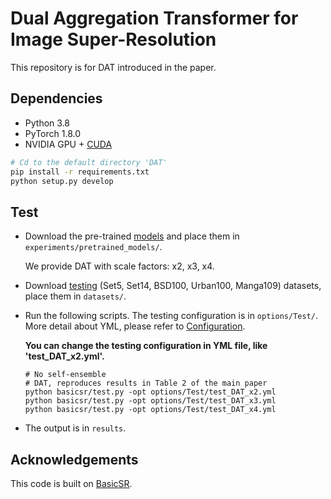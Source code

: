 # Dual Aggregation Transformer for Image Super-Resolution

This repository is for DAT introduced in the paper.

## Dependencies

- Python 3.8
- PyTorch 1.8.0
- NVIDIA GPU + [CUDA](https://developer.nvidia.com/cuda-downloads)

```bash
# Cd to the default directory 'DAT'
pip install -r requirements.txt
python setup.py develop
```

## Test

- Download the pre-trained [models](https://ufile.io/rf58x0s9) and place them in `experiments/pretrained_models/`.

  We provide DAT with scale factors: x2, x3, x4.

- Download [testing](https://ufile.io/6ek67nf8) (Set5, Set14, BSD100, Urban100, Manga109) datasets, place them in `datasets/`.

- Run the following scripts. The testing configuration is in `options/Test/`. More detail about YML, please refer to [Configuration](https://github.com/XPixelGroup/BasicSR/blob/master/docs/Config.md).

  **You can change the testing configuration in YML file, like 'test_DAT_x2.yml'.**

  ```shell
  # No self-ensemble
  # DAT, reproduces results in Table 2 of the main paper
  python basicsr/test.py -opt options/Test/test_DAT_x2.yml
  python basicsr/test.py -opt options/Test/test_DAT_x3.yml
  python basicsr/test.py -opt options/Test/test_DAT_x4.yml
  ```
  
- The output is in `results`.

## Acknowledgements

This code is built on  [BasicSR](https://github.com/XPixelGroup/BasicSR).